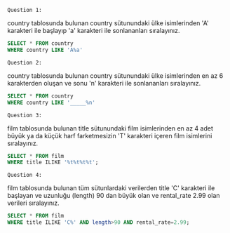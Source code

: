 ````Question 1:````

country tablosunda bulunan country sütunundaki ülke isimlerinden 'A' karakteri ile başlayıp 'a' karakteri ile sonlananları sıralayınız.
````sql
SELECT * FROM country 
WHERE country LIKE 'A%a'
````
````Question 2:````

country tablosunda bulunan country sütunundaki ülke isimlerinden en az 6 karakterden oluşan ve sonu 'n' karakteri ile sonlananları sıralayınız.
````sql
SELECT * FROM country 
WHERE country LIKE '_____%n'
````

````Question 3:````

film tablosunda bulunan title sütunundaki film isimlerinden en az 4 adet büyük ya da küçük harf farketmesizin 'T' karakteri içeren film isimlerini sıralayınız.
````sql
SELECT * FROM film
WHERE title ILIKE '%t%t%t%t';
````
````Question 4:````

film tablosunda bulunan tüm sütunlardaki verilerden title 'C' karakteri ile başlayan ve uzunluğu (length) 90 dan büyük olan ve rental_rate 2.99 olan verileri sıralayınız.
````sql
SELECT * FROM film
WHERE title ILIKE 'C%' AND length>90 AND rental_rate=2.99;
````
